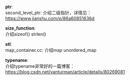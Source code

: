 
**ptr**:  
    second_level_ptr: 介绍二级指针，详情见：https://www.jianshu.com/p/86a60851636d

**size_function**:  
    介绍sizeof() strlen()

**stl**:  
  map_container.cc: 介绍map unordered_map

**typename**:  
    介绍typename非常好的一篇博客：https://blog.csdn.net/vanturman/article/details/80269081
